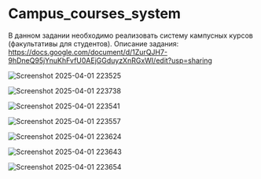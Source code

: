 # Campus_courses_system
В данном задании необходимо реализовать систему кампусных курсов (факультативы для студентов).
Описание задания:
https://docs.google.com/document/d/1ZurQJH7-9hDneQ95jYnuKhFvfU0AEjGGduyzXnRGxWI/edit?usp=sharing

![Screenshot 2025-04-01 223525](https://github.com/user-attachments/assets/e8096b22-da4a-4352-9ad6-acab47fe4538)

![Screenshot 2025-04-01 223738](https://github.com/user-attachments/assets/cfe835e3-9d11-4505-973f-d8a909f0fdce)

![Screenshot 2025-04-01 223541](https://github.com/user-attachments/assets/b825a4a2-f045-4c16-a9b9-a3c7e9950628)

![Screenshot 2025-04-01 223557](https://github.com/user-attachments/assets/fcaac0b4-81e9-4ac3-8a0c-7385862f423a)

![Screenshot 2025-04-01 223624](https://github.com/user-attachments/assets/145ca71f-6262-47a1-88f4-aa66749b880b)

![Screenshot 2025-04-01 223643](https://github.com/user-attachments/assets/1f527156-28c7-400a-b668-ff6bba7d972d)

![Screenshot 2025-04-01 223654](https://github.com/user-attachments/assets/87470e7d-6b48-41bb-b3ce-c7c101efa95f)
